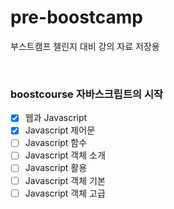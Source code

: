 # pre-boostcamp
부스트캠프 챌린지 대비 강의 자료 저장용

<br>

### boostcourse 자바스크립트의 시작
- [x] 웹과 Javascript
- [x] Javascript 제어문
- [ ] Javascript 함수
- [ ] Javascript 객체 소개
- [ ] Javascript 활용
- [ ] Javascript 객체 기본
- [ ] Javascript 객체 고급